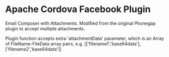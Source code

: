 # Apache Cordova Facebook Plugin

Email Composer with Attachments. Modified from the original Phonegap plugin to accept multiple attachments.

Plugin function accepts extra 'attachmentData' parameter, which is an Array of FileName-FileData array pairs, e.g. [['filename1','base64data'],['filename2','base64data']]